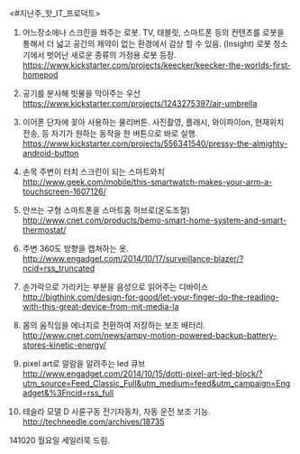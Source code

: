 
<#지난주_핫_IT_프로덕트>

1. 어느장소에나 스크린을 쏴주는 로봇.
TV, 태블릿, 스마트폰 등의 컨텐츠를 로봇을 통해서 더 넓고 공간의 제약이 없는 환경에서 감상 할 수 있음.
(Insight) 로봇 청소기에서 벗어난 새로운 종류의 가정용 로봇 등장.
https://www.kickstarter.com/projects/keecker/keecker-the-worlds-first-homepod

2. 공기를 분사해 빗물을 막아주는 우산
https://www.kickstarter.com/projects/1243275397/air-umbrella

3. 이어폰 단자에 꽂아 사용하는 물리버튼.
사진촬영, 플래시, 와이파이on, 현재위치 전송, 등 자기가 원하는 동작을 한 버튼으로 바로 실행.
https://www.kickstarter.com/projects/556341540/pressy-the-almighty-android-button

4. 손목 주변이 터치 스크린이 되는 스마트와치
http://www.geek.com/mobile/this-smartwatch-makes-your-arm-a-touchscreen-1607126/

5. 안쓰는 구형 스마트폰을 스마트홈 허브로(온도조절)
http://www.cnet.com/products/bemo-smart-home-system-and-smart-thermostat/


6. 주변 360도 방향을 캡쳐하는 옷.
http://www.engadget.com/2014/10/17/surveillance-blazer/?ncid=rss_truncated

7. 손가락으로 가리키는 부분을 음성으로 읽어주는 디바이스
http://bigthink.com/design-for-good/let-your-finger-do-the-reading-with-this-great-device-from-mit-media-la

8. 몸의 움직임을 에너지로 전환하여 저장하는 보조 배터리.
http://www.cnet.com/news/ampy-motion-powered-backup-battery-stores-kinetic-energy/

9. pixel art로 알람을 알려주는 led 큐브
http://www.engadget.com/2014/10/15/dotti-pixel-art-led-block/?utm_source=Feed_Classic_Full&utm_medium=feed&utm_campaign=Engadget&%3Fncid=rss_full

10. 테슬라 모델 D
사륜구동 전기자동차, 자동 운전 보조 기능.
http://techneedle.com/archives/18735

141020 월요일 <Tech>
세일러묵 드림.

